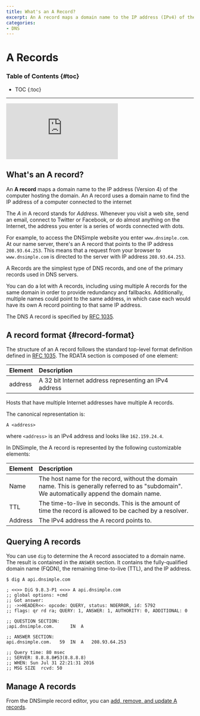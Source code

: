 ```yaml
---
title: What's an A Record?
excerpt: An A record maps a domain name to the IP address (IPv4) of the computer hosting the domain.
categories:
- DNS
---
```


# A Records

### Table of Contents {#toc}

* TOC
{:toc}

---

<div class="aspect-ratio aspect-ratio--16x9 z-0 mb4">
  <iframe src="https://www.youtube.com/embed/nJ53QG-gq8o" class="aspect-ratio--object" frameborder="0" allow="accelerometer; autoplay; clipboard-write; encrypted-media; gyroscope; picture-in-picture" allowfullscreen></iframe>
</div>

## What's an A record?

An **A record** maps a domain name to the IP address (Version 4) of the computer hosting the domain. An A record uses a domain name to find the IP address of a computer connected to the internet

The _A_ in A record stands for _Address_. Whenever you visit a web site, send an email, connect to Twitter or Facebook, or do almost anything on the Internet, the address you enter is a series of words connected with dots.

For example, to access the DNSimple website you enter `www.dnsimple.com`. At our name server, there's an A record that points to the IP address `208.93.64.253`. This means that a request from your browser to `www.dnsimple.com` is directed to the server with IP address `208.93.64.253`.

A Records are the simplest type of DNS records, and one of the primary records used in DNS servers.

You can do a lot with A records, including using multiple A records for the same domain in order to provide redundancy and fallbacks. Additionally, multiple names could point to the same address, in which case each would have its own A record pointing to that same IP address.

The DNS A record is specified by [RFC 1035](https://tools.ietf.org/html/rfc1035).


## A record format {#record-format}

The structure of an A record follows the standard top-level format definition defined in [RFC 1035](https://tools.ietf.org/html/rfc1035#section-3.2.1). The RDATA section is composed of one element:

| Element | Description |
|:--------|:-------------------------------------------------------|
| address | A 32 bit Internet address representing an IPv4 address |

Hosts that have multiple Internet addresses have multiple A records.

The canonical representation is:

```
A <address>
```

where `<address>` is an IPv4 address and looks like `162.159.24.4`.

In DNSimple, the A record is represented by the following customizable elements:

| Element | Description |
|:--------|:-------------------------------------------------------------------------------------------------------------------------------------------|
| Name    | The host name for the record, without the domain name. This is generally referred to as "subdomain". We automatically append the domain name. |
| TTL     | The time-to-live in seconds. This is the amount of time the record is allowed to be cached by a resolver.                                  |
| Address | The IPv4 address the A record points to.                                                                                                   |


## Querying A records

You can use `dig` to determine the A record associated to a domain name. The result is contained in the `ANSWER` section. It contains the fully-qualified domain name (FQDN), the remaining time-to-live (TTL), and the IP address.

```
$ dig A api.dnsimple.com

; <<>> DiG 9.8.3-P1 <<>> A api.dnsimple.com
;; global options: +cmd
;; Got answer:
;; ->>HEADER<<- opcode: QUERY, status: NOERROR, id: 5792
;; flags: qr rd ra; QUERY: 1, ANSWER: 1, AUTHORITY: 0, ADDITIONAL: 0

;; QUESTION SECTION:
;api.dnsimple.com.		IN	A

;; ANSWER SECTION:
api.dnsimple.com.	59	IN	A	208.93.64.253

;; Query time: 80 msec
;; SERVER: 8.8.8.8#53(8.8.8.8)
;; WHEN: Sun Jul 31 22:21:31 2016
;; MSG SIZE  rcvd: 50
```


## Manage A records

From the DNSimple record editor, you can [add, remove, and update A records](/articles/manage-a-record).
